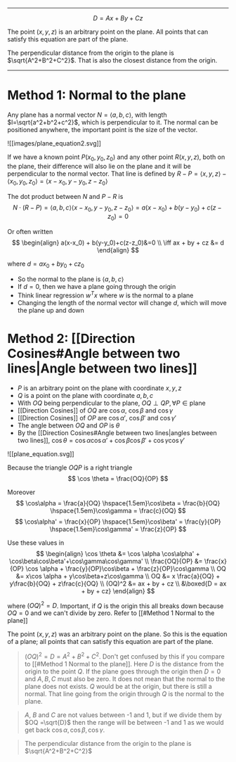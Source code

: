 
-------
$$
D = Ax + By+ Cz
$$

The point $(x, y, z)$ is an arbitrary point on the plane. All points that can satisfy this equation are part of the plane.

The perpendicular distance from the origin to the plane is $\sqrt{A^2+B^2+C^2}$. That is also the closest distance from the origin.

-------

# Method 1: Normal to the plane

Any plane has a normal vector $N=\langle a,b,c \rangle$, with length $l=\sqrt{a^2+b^2+c^2}$,  which is perpendicular to it. The normal can be positioned anywhere, the important point is the size of the vector.

<span class='centerImg'>![[images/plane_equation2.svg]]</span>

If we have a known point $P(x_0, y_0, z_0)$ and any other point $R(x, y, z)$, both on the plane, their difference will also lie on the plane and it will be perpendicular to the normal vector. That line is defined by $R-P= \langle x,y,z \rangle - \langle x_0,y_0,z_0 \rangle =\langle x-x_0,y-y_0,z-z_0 \rangle$ 

The dot product between $N$ and $P-R$ is
$$
N \cdot (R-P) = \langle a,b,c \rangle \langle x-x_0,y-y_0,z-z_0 \rangle = a(x-x_0) + b(y-y_0)+c(z-z_0) = 0
$$

Or often written
$$
\begin{align}
a(x-x_0) + b(y-y_0)+c(z-z_0)&=0  \\
\iff  ax + by + cz &= d
\end{align}
$$

where $d=ax_0+by_0+cz_0$ 

- So the normal to the plane is $\langle a,b,c \rangle$ 
- If $d=0$, then we have a plane going through the origin 
- Think linear regression $w^Tx$ where $w$ is the normal to a plane 
- Changing the length of the normal vector will change $d$, which will move the plane up and down


# Method 2: [[Direction Cosines#Angle between two lines|Angle between two lines]]

- $P$ is an arbitrary point on the plane with coordinate $x,y,z$
- $Q$ is a point on the plane with coordinate $a,b,c$
- With $OQ$ being perpendicular to the plane, $OQ \perp QP, \forall P \in \text{plane}$
- [[Direction Cosines]] of $OQ$ are $\cos\alpha$,  $\cos\beta$ and $\cos\gamma$
- [[Direction Cosines]] of $OP$ are $\cos\alpha'$,  $\cos\beta'$ and $\cos\gamma'$
- The angle between $OQ$ and $OP$ is $\theta$
- By the [[Direction Cosines#Angle between two lines|angles between two lines]], $\cos \theta = \cos \alpha \cos\alpha' + \cos\beta\cos\beta'+\cos\gamma\cos\gamma'$ 

<span class='centerImg'>![[plane_equation.svg]]</span>

Because the triangle $OQP$ is a right triangle
$$
\cos \theta = \frac{OQ}{OP}
$$

Moreover
$$
\cos\alpha = \frac{a}{OQ}  \hspace{1.5em}\cos\beta = \frac{b}{OQ} \hspace{1.5em}\cos\gamma = \frac{c}{OQ}
$$
$$
\cos\alpha' = \frac{x}{OP}  \hspace{1.5em}\cos\beta' = \frac{y}{OP} \hspace{1.5em}\cos\gamma' = \frac{z}{OP}
$$

Use these values in
$$
\begin{align}
\cos \theta &= \cos \alpha \cos\alpha' + \cos\beta\cos\beta'+\cos\gamma\cos\gamma' \\
\frac{OQ}{OP} &= \frac{x}{OP} \cos \alpha + \frac{y}{OP}\cos\beta + \frac{z}{OP}\cos\gamma \\
OQ &= x\cos \alpha  + y\cos\beta+z\cos\gamma \\
OQ &= x \frac{a}{OQ}  + y\frac{b}{OQ} + z\frac{c}{OQ} \\
(OQ)^2 &= ax  + by + cz \\
&\boxed{D = ax  + by + cz} 
\end{align}
$$

where $(OQ)^2=D$. Important, if $Q$ is the origin this all breaks down because $OQ=0$ and we can't divide by zero. Refer to [[#Method 1 Normal to the plane]]

The point $(x, y, z)$ was an arbitrary point on the plane. So this is the equation of a plane; all points that can satisfy this equation are part of the plane.

> $(OQ)^2 = D=A^2+B^2+C^2$. Don't get confused by this if you compare to [[#Method 1 Normal to the plane]]. Here $D$ is the distance from the origin to the point $Q$. If the plane goes through the origin then $D=0$ and $A,B,C$ must also be zero. It does not mean that the normal to the plane does not exists. $Q$ would be at the origin, but there is still a normal. That line going from the  origin through $Q$ is the normal to the plane.


> $A$, $B$ and $C$ are not values between -1 and 1, but if we divide them by $OQ =\sqrt{D}$ then the range will be between -1 and 1 as we would get back $\cos\alpha,\cos\beta,\cos\gamma$.


> The perpendicular distance from the origin to the plane is $\sqrt{A^2+B^2+C^2}$ 

